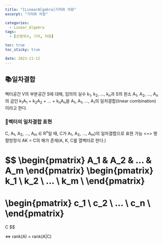 ```yaml
---
title: "[LinearAlgebra]기저와 차원"
excerpt: "기저와 차원"

categories:
  - Linear_Algebra
tags:
  - [선형대수, 기저, 차원]

toc: true
toc_sticky: true

date: 2023-11-12
---
```


## 📚일차결합
벡터공간 V의 부분공간 S에 대해, 임의의 실수 k<sub>1</sub>, k<sub>2</sub>, ..., k<sub>n</sub>과 S의 원소 A<sub>1</sub>, A<sub>2</sub>, ..., A<sub>n</sub>의 곱인 k<sub>1</sub>A<sub>1</sub> + k<sub>2</sub>A<sub>2</sub> + ... + k<sub>n</sub>A<sub>n</sub>을 A<sub>1</sub>, A<sub>1</sub>, ..., A<sub>1</sub>의 일차결합(linear combination)이라고 한다.

### 📄벡터의 일차결합 표현

C, A<sub>1</sub>, A<sub>2</sub>, ..., A<sub>m</sub> ∈ R<sup>n</sup>일 때,  C가 A<sub>1</sub>, A<sub>2</sub>, ..., A<sub>m</sub>)의 일차결합으로 표현 가능 <=> 행렬방정식 AK = C의 해가 존재(A, K, C를 열벡터로 한다.)

$$
\begin{pmatrix}
A_1 & A_2 & ... & A_m
\end{pmatrix}
\begin{pmatrix}
k_1 \\ 
k_2 \\
... \\
k_m \\
\end{pmatrix}
=
\begin{pmatrix}
c_1 \\ 
c_2 \\
... \\
c_n \\
\end{pmatrix}
=
C
$$

<=> rank(A) = rank(A\|C)

<br><br>
